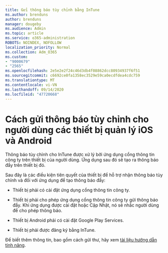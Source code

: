 ```yaml
---
title: Gửi thông báo tùy chỉnh bằng InTune
ms.author: brenduns
author: brenduns
manager: dougeby
ms.audience: Admin
ms.topic: article
ms.service: o365-administration
ROBOTS: NOINDEX, NOFOLLOW
localization_priority: Normal
ms.collection: Adm_O365
ms.custom:
- "9000679"
- "2565"
ms.openlocfilehash: 2e5e2e2f24c46d3db4f08862dcc80934937f6f51
ms.sourcegitcommit: c6692ce0fa1358ec3529e59ca0ecdfdea4cdc759
ms.translationtype: MT
ms.contentlocale: vi-VN
ms.lasthandoff: 09/14/2020
ms.locfileid: "47720668"
---
```

# <a name="how-to-send-custom-notifications-to-the-users-of-managed-ios-and-android-devices"></a>Cách gửi thông báo tùy chỉnh cho người dùng các thiết bị quản lý iOS và Android

Thông báo tùy chỉnh cho InTune được xử lý bởi ứng dụng cổng thông tin công ty trên thiết bị của người dùng. Ứng dụng sau đó sẽ tạo ra thông báo đẩy trên thiết bị đó.

Sau đây là các điều kiện tiên quyết của thiết bị để hỗ trợ nhận thông báo tùy chỉnh và đối với ứng dụng để tạo thông báo đẩy:

- Thiết bị phải có cài đặt ứng dụng cổng thông tin công ty.  

- Thiết bị phải cho phép ứng dụng cổng thông tin công ty gửi thông báo đẩy. Khi ứng dụng được cài đặt hoặc Cập Nhật, nó sẽ nhắc người dùng để cho phép thông báo.

- Thiết bị Android phải có cài đặt Google Play Services.

- Thiết bị phải được đăng ký bằng InTune.

Để biết thêm thông tin, bao gồm cách gửi thư, hãy xem [tài liệu hướng dẫn tính năng](https://docs.microsoft.com/intune/custom-notifications).
